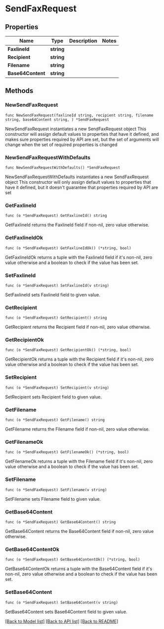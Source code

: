 # SendFaxRequest

## Properties

Name | Type | Description | Notes
------------ | ------------- | ------------- | -------------
**FaxlineId** | **string** |  | 
**Recipient** | **string** |  | 
**Filename** | **string** |  | 
**Base64Content** | **string** |  | 

## Methods

### NewSendFaxRequest

`func NewSendFaxRequest(faxlineId string, recipient string, filename string, base64Content string, ) *SendFaxRequest`

NewSendFaxRequest instantiates a new SendFaxRequest object
This constructor will assign default values to properties that have it defined,
and makes sure properties required by API are set, but the set of arguments
will change when the set of required properties is changed

### NewSendFaxRequestWithDefaults

`func NewSendFaxRequestWithDefaults() *SendFaxRequest`

NewSendFaxRequestWithDefaults instantiates a new SendFaxRequest object
This constructor will only assign default values to properties that have it defined,
but it doesn't guarantee that properties required by API are set

### GetFaxlineId

`func (o *SendFaxRequest) GetFaxlineId() string`

GetFaxlineId returns the FaxlineId field if non-nil, zero value otherwise.

### GetFaxlineIdOk

`func (o *SendFaxRequest) GetFaxlineIdOk() (*string, bool)`

GetFaxlineIdOk returns a tuple with the FaxlineId field if it's non-nil, zero value otherwise
and a boolean to check if the value has been set.

### SetFaxlineId

`func (o *SendFaxRequest) SetFaxlineId(v string)`

SetFaxlineId sets FaxlineId field to given value.


### GetRecipient

`func (o *SendFaxRequest) GetRecipient() string`

GetRecipient returns the Recipient field if non-nil, zero value otherwise.

### GetRecipientOk

`func (o *SendFaxRequest) GetRecipientOk() (*string, bool)`

GetRecipientOk returns a tuple with the Recipient field if it's non-nil, zero value otherwise
and a boolean to check if the value has been set.

### SetRecipient

`func (o *SendFaxRequest) SetRecipient(v string)`

SetRecipient sets Recipient field to given value.


### GetFilename

`func (o *SendFaxRequest) GetFilename() string`

GetFilename returns the Filename field if non-nil, zero value otherwise.

### GetFilenameOk

`func (o *SendFaxRequest) GetFilenameOk() (*string, bool)`

GetFilenameOk returns a tuple with the Filename field if it's non-nil, zero value otherwise
and a boolean to check if the value has been set.

### SetFilename

`func (o *SendFaxRequest) SetFilename(v string)`

SetFilename sets Filename field to given value.


### GetBase64Content

`func (o *SendFaxRequest) GetBase64Content() string`

GetBase64Content returns the Base64Content field if non-nil, zero value otherwise.

### GetBase64ContentOk

`func (o *SendFaxRequest) GetBase64ContentOk() (*string, bool)`

GetBase64ContentOk returns a tuple with the Base64Content field if it's non-nil, zero value otherwise
and a boolean to check if the value has been set.

### SetBase64Content

`func (o *SendFaxRequest) SetBase64Content(v string)`

SetBase64Content sets Base64Content field to given value.



[[Back to Model list]](../README.md#documentation-for-models) [[Back to API list]](../README.md#documentation-for-api-endpoints) [[Back to README]](../README.md)


